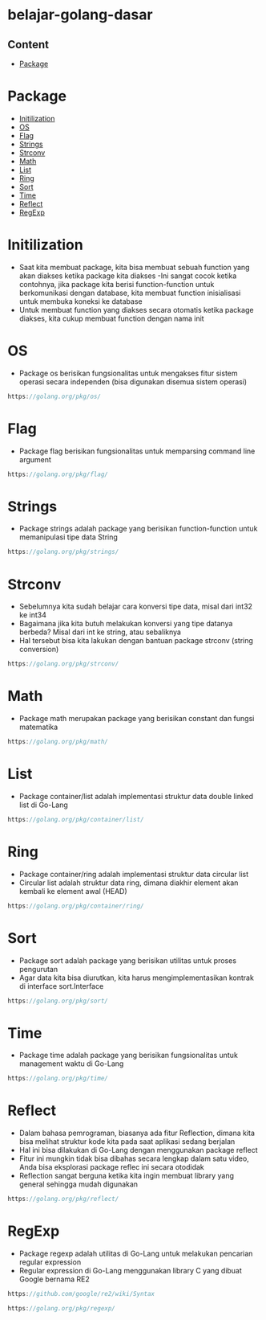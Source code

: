 # belajar-golang-dasar

## Content
- [Package](#Package)

# Package
- [Initilization](#Initilization)
- [OS](#OS)
- [Flag](#Flag)
- [Strings](#Strings)
- [Strconv](#Strconv)
- [Math](#Math)
- [List](#List)
- [Ring](#Ring)
- [Sort](#Sort)
- [Time](#Time)
- [Reflect](#Reflect)
- [RegExp](#RegExp)
# Initilization
- Saat kita membuat package, kita bisa membuat sebuah function yang akan diakses ketika package kita diakses
-Ini sangat cocok ketika contohnya, jika package kita berisi function-function untuk berkomunikasi dengan database, kita membuat function inisialisasi untuk membuka koneksi ke database
- Untuk membuat function yang diakses secara otomatis ketika package diakses, kita cukup membuat function dengan nama init

# OS
- Package os berisikan fungsionalitas untuk mengakses fitur sistem operasi secara independen (bisa digunakan  disemua sistem operasi)
```go
https://golang.org/pkg/os/
```

# Flag
- Package flag berisikan fungsionalitas untuk memparsing command line argument
```go
https://golang.org/pkg/flag/
```

# Strings
- Package strings adalah package yang berisikan function-function untuk memanipulasi tipe data String
```go
https://golang.org/pkg/strings/
```

# Strconv
- Sebelumnya kita sudah belajar cara konversi tipe data, misal dari int32 ke int34
- Bagaimana jika kita butuh melakukan konversi yang tipe datanya berbeda? Misal dari int ke string, atau sebaliknya
- Hal tersebut bisa kita lakukan dengan bantuan package strconv (string conversion)
```go
https://golang.org/pkg/strconv/
```

# Math
- Package math merupakan package yang berisikan constant dan fungsi matematika
```go
https://golang.org/pkg/math/
```

# List
- Package container/list adalah implementasi struktur data double linked list di Go-Lang
```go
https://golang.org/pkg/container/list/
```

# Ring
- Package container/ring adalah implementasi struktur data circular list
- Circular list adalah struktur data ring, dimana diakhir element akan kembali ke element awal (HEAD)
```go
https://golang.org/pkg/container/ring/
```

# Sort
- Package sort adalah package yang berisikan utilitas untuk proses pengurutan
- Agar data kita bisa diurutkan, kita harus mengimplementasikan kontrak di interface sort.Interface
```go
https://golang.org/pkg/sort/
```

# Time
- Package time adalah package yang berisikan fungsionalitas untuk management waktu di Go-Lang
```go
https://golang.org/pkg/time/
```

# Reflect
- Dalam bahasa pemrograman, biasanya ada fitur Reflection, dimana kita bisa melihat struktur kode kita pada saat aplikasi sedang berjalan
- Hal ini bisa dilakukan di Go-Lang dengan menggunakan package reflect
- Fitur ini mungkin tidak bisa dibahas secara lengkap dalam satu video, Anda bisa eksplorasi package reflec ini secara otodidak
- Reflection sangat berguna ketika kita ingin membuat library yang general sehingga mudah digunakan
```go
https://golang.org/pkg/reflect/
```

# RegExp
- Package regexp adalah utilitas di Go-Lang untuk melakukan pencarian regular expression
- Regular expression di Go-Lang menggunakan library C yang dibuat Google bernama RE2
```go
https://github.com/google/re2/wiki/Syntax
```
```go
https://golang.org/pkg/regexp/
```
